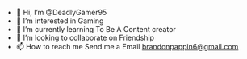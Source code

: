 - 👋 Hi, I’m @DeadlyGamer95
- 👀 I’m interested in Gaming
- 🌱 I’m currently learning To Be A Content creator
- 💞️ I’m looking to collaborate on Friendship
- 📫 How to reach me Send me a Email brandonpappin6@gmail.com

<!---
DeadlyGamer95/DeadlyGamer95 is a ✨ special ✨ repository because its `README.md` (this file) appears on your GitHub profile.
You can click the Preview link to take a look at your changes.
--->
